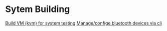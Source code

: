 # Sytem Building
[Build VM (kvm) for system testing](kvm-related/kvm-building-vm.md)
[Manage/confige bluetooth devices via cli]()

